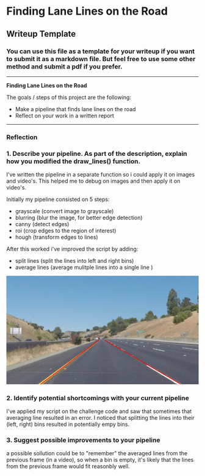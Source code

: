# **Finding Lane Lines on the Road** 

## Writeup Template

### You can use this file as a template for your writeup if you want to submit it as a markdown file. But feel free to use some other method and submit a pdf if you prefer.

---

**Finding Lane Lines on the Road**

The goals / steps of this project are the following:
* Make a pipeline that finds lane lines on the road
* Reflect on your work in a written report


[//]: # (Image References)

[image1]: ./test_images_output/solidYellowCurve2.jpg "solidYellowCurve2"

---

### Reflection

### 1. Describe your pipeline. As part of the description, explain how you modified the draw_lines() function.

I've written the pipeline in a separate function so i could apply it on images and video's. This helped me to debug on images and then apply it on video's.

Initially my pipeline consisted on 5 steps: 
* grayscale (convert image to grayscale)
* blurring (blur the image, for better edge detection)
* canny (detect edges)
* roi (crop edges to the region of interest)
* hough (transform edges to lines)

After this worked i've improved the script by adding:
* split lines (split the lines into left and right bins)
* average lines (average mulitple lines into a single line )

![alt text][image1]

### 2. Identify potential shortcomings with your current pipeline

I've applied my script on the challenge code and saw that sometimes that averaging line resulted in an error. I noticed that splitting the lines into their (left, right) bins resulted in potentially empy bins. 

### 3. Suggest possible improvements to your pipeline

a possible sollution could be to "remember" the averaged lines from the previous frame (in a video), so when a bin is empty, it's likely that the lines from the previous frame would fit reasonbly well.
